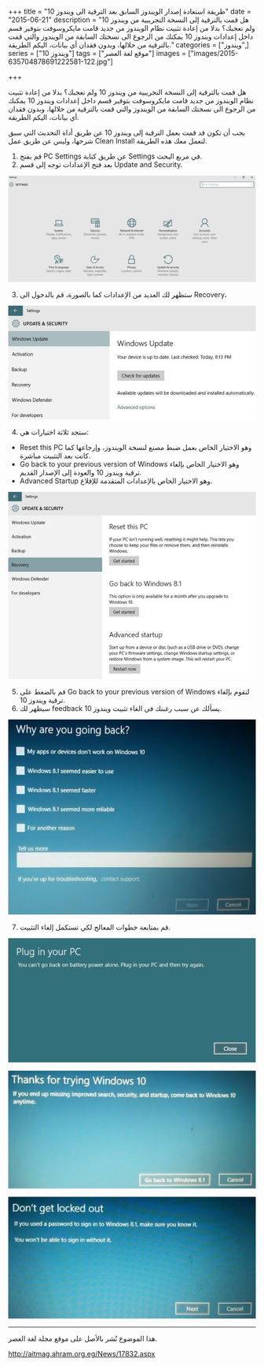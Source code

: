 +++
title = "طريقة استعادة إصدار الويندوز السابق بعد الترقية الى ويندوز 10"
date = "2015-06-21"
description = "هل قمت بالترقية إلى النسخة التجريبية من ويندوز 10 ولم تعجبك؟ بدلا من إعادة تثبيت نظام الويندوز من جديد قامت مايكروسوفت بتوفير قسم داخل إعدادات ويندوز 10 يمكنك من الرجوع الى نسختك السابقة من الويندوز والتي قمت بالترقية من خلالها، وبدون فقدان أي بيانات، اليكم الطريقة."
categories = ["ويندوز",]
series = ["ويندوز 10"]
tags = ["موقع لغة العصر"]
images = ["images/2015-635704878691222581-122.jpg"]

+++

هل قمت بالترقية إلى النسخة التجريبية من ويندوز 10 ولم تعجبك؟ بدلا من إعادة تثبيت نظام الويندوز من جديد قامت مايكروسوفت بتوفير قسم داخل إعدادات ويندوز 10 يمكنك من الرجوع الى نسختك السابقة من الويندوز والتي قمت بالترقية من خلالها، وبدون فقدان أي بيانات، اليكم الطريقة.

يجب أن تكون قد قمت بعمل الترقية إلى ويندوز 10 عن طريق أداة التحديث التي سبق شرحها، وليس عن طريق عمل Clean Install لتعمل معك هذه الطريقة.
1. قم بفتح PC Settings عن طريق كتابة Settings في مربع البحث.
2. بعد فتح الإعدادات توجه إلى قسم Update and Security.

![1](images/2015-635704878189035081-903.jpg)

3. ستظهر لك العديد من الإعدادات كما بالصورة، قم بالدخول الى Recovery،

![2](images/2015-635704878289660081-966.jpg)

4. ستجد ثلاثة اختيارات هي:
- Reset this PC وهو الاختيار الخاص بعمل ضبط مصنع لنسخة الويندوز، وإرجاعها كما كانت بعد التثبيت مباشرة.
- Go back to your previous version of Windows وهو الاختيار الخاص بإلغاء ترقية ويندوز 10 والعودة إلى الإصدار القديم.
- Advanced Startup وهو الاختيار الخاص بالإعدادات المتقدمة للإقلاع.

![3](images/2015-635704878380285081-28.jpg)

5. قم بالضغط على Go back to your previous version of Windows لتقوم بإلغاء ترقية ويندوز 10.
6. سيظهر لك feedback يسألك عن سبب رغبتك في الغاء تثبيت ويندوز 10.

![4](images/2015-635704878480285081-28.jpg)

7. قم بمتابعة خطوات المعالج لكي تستكمل إلغاء التثبيت.

![5](images/2015-635704878593253831-325.jpg)


![6](images/2015-635704878691222581-122.jpg)


![7](images/2015-635704878844191331-419.jpg)

---
هذا الموضوع نٌشر باﻷصل على موقع مجلة لغة العصر.

http://aitmag.ahram.org.eg/News/17832.aspx